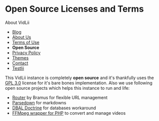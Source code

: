 
<h1 class="pg_hd">Open Source Licenses and Terms</h1>
<div class="vc_l">
    <div class="vc_cats">
        <div>About VidLii</div>
        <ul>
            <li><a href="/blog">Blog</a></li>
            <li><a href="/about">About Us</a></li>
            <li><a href="/terms">Terms of Use</a></li>
            <li style="font-weight:bold;cursor:default">Open Source</li>
            <li><a href="/privacy">Privacy Policy</a></li>
            <li><a href="/themes">Themes</a></li>
            <li><a href="/contact">Contact</a></li>
            <li><a href="/testlii">Testlii</a></li>
        </ul>
    </div>
</div>
<div class="vc_r" style="margin-bottom: 0;">
    <p>
        This VidLii instance is completely <b>open source</b> and it's thankfully uses the <a href="https://www.gnu.org/licenses/gpl-3.0.en.html">GPL 3.0</a> license for it's bare bones implementation. Also we use following open source projects which helps this instance to run and life:
    </p>
    <p>
        <ul>
            <li><a href="https://github.com/bramus/router">Router</a> by Bramus for flexible URL management</li>
            <li><a href="https://github.com/erusev/parsedown">Parsedown</a> for markdowns</li>
            <li><a href="#">DBAL Doctrine</a> for databases workaround</li>
            <li><a href="https://github.com/php-ffmpeg/php-ffmpeg">FFMpeg wrapper for PHP</a> to convert and manage videos</li>
        </ul>
    </p>
</div>

